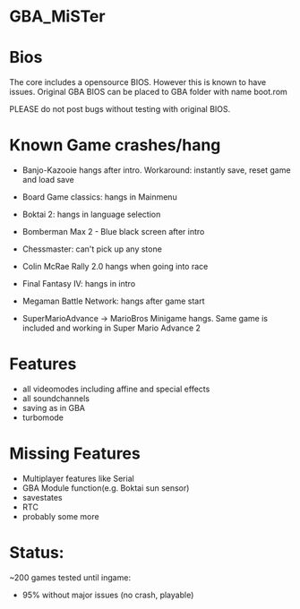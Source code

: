 # GBA_MiSTer

# Bios

The core includes a opensource BIOS. However this is known to have issues.
Original GBA BIOS can be placed to GBA folder with name boot.rom

PLEASE do not post bugs without testing with original BIOS.

# Known Game crashes/hang

- Banjo-Kazooie hangs after intro. Workaround: instantly save, reset game and load save
- Board Game classics: hangs in Mainmenu
- Boktai 2: hangs in language selection
- Bomberman Max 2 - Blue black screen after intro

- Chessmaster: can't pick up any stone
- Colin McRae Rally 2.0 hangs when going into race

- Final Fantasy IV: hangs in intro

- Megaman Battle Network: hangs after game start

- SuperMarioAdvance -> MarioBros Minigame hangs. Same game is included and working in Super Mario Advance 2


# Features
- all videomodes including affine and special effects
- all soundchannels
- saving as in GBA
- turbomode

# Missing Features
- Multiplayer features like Serial
- GBA Module function(e.g. Boktai sun sensor)
- savestates
- RTC
- probably some more


# Status: 

~200 games tested until ingame:
- 95% without major issues (no crash, playable)
